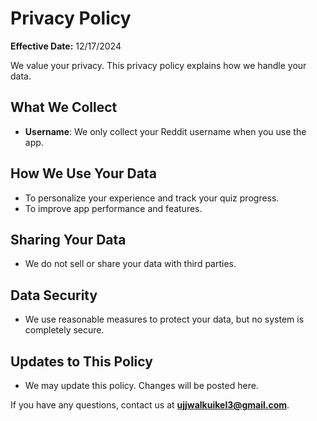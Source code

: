 # **Privacy Policy**

**Effective Date:** 12/17/2024  

We value your privacy. This privacy policy explains how we handle your data.  

## **What We Collect**  
- **Username**: We only collect your Reddit username when you use the app.  

## **How We Use Your Data**  
- To personalize your experience and track your quiz progress.  
- To improve app performance and features.  

## **Sharing Your Data**  
- We do not sell or share your data with third parties.  

## **Data Security**  
- We use reasonable measures to protect your data, but no system is completely secure.  

## **Updates to This Policy**  
- We may update this policy. Changes will be posted here.  

If you have any questions, contact us at **ujjwalkuikel3@gmail.com**.  
